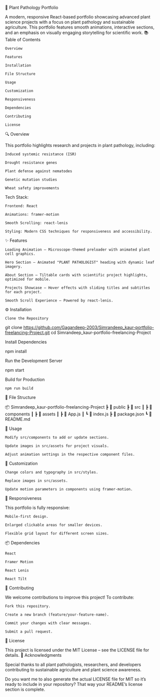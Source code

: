 🌱 Plant Pathology Portfolio

A modern, responsive React-based portfolio showcasing advanced plant science projects with a focus on plant pathology and sustainable agriculture.
This portfolio features smooth animations, interactive sections, and an emphasis on visually engaging storytelling for scientific work.
📚 Table of Contents

    Overview

    Features

    Installation

    File Structure

    Usage

    Customization

    Responsiveness

    Dependencies

    Contributing

    License

🔍 Overview

This portfolio highlights research and projects in plant pathology, including:

    Induced systemic resistance (ISR)

    Drought resistance genes

    Plant defense against nematodes

    Genetic mutation studies

    Wheat safety improvements

Tech Stack:

    Frontend: React

    Animations: framer-motion

    Smooth Scrolling: react-lenis

    Styling: Modern CSS techniques for responsiveness and accessibility.

✨ Features

    Loading Animation – Microscope-themed preloader with animated plant cell graphics.

    Hero Section – Animated "PLANT PATHOLOGIST" heading with dynamic leaf imagery.

    About Section – Tiltable cards with scientific project highlights, optimized for mobile.

    Projects Showcase – Hover effects with sliding titles and subtitles for each project.

    Smooth Scroll Experience – Powered by react-lenis.

⚙️ Installation

    Clone the Repository

git clone https://github.com/Gagandeep-2003/Simrandeep_kaur-portfolio-freelancing-Project.git
cd Simrandeep_kaur-portfolio-freelancing-Project

Install Dependencies

npm install

Run the Development Server

npm start

Build for Production

    npm run build

📂 File Structure

📦 Simrandeep_kaur-portfolio-freelancing-Project
 ┣ 📂 public
 ┣ 📂 src
 ┃ ┣ 📂 components
 ┃ ┣ 📂 assets
 ┃ ┣ 📜 App.js
 ┃ ┗ 📜 index.js
 ┣ 📜 package.json
 ┗ 📜 README.md

🚀 Usage

    Modify src/components to add or update sections.

    Update images in src/assets for project visuals.

    Adjust animation settings in the respective component files.

🎨 Customization

    Change colors and typography in src/styles.

    Replace images in src/assets.

    Update motion parameters in components using framer-motion.

📱 Responsiveness

This portfolio is fully responsive:

    Mobile-first design.

    Enlarged clickable areas for smaller devices.

    Flexible grid layout for different screen sizes.

📦 Dependencies

    React

    Framer Motion

    React Lenis

    React Tilt

🤝 Contributing

We welcome contributions to improve this project!
To contribute:

    Fork this repository.

    Create a new branch (feature/your-feature-name).

    Commit your changes with clear messages.

    Submit a pull request.

📜 License

This project is licensed under the MIT License – see the LICENSE file for details.
🌟 Acknowledgments

Special thanks to all plant pathologists, researchers, and developers contributing to sustainable agriculture and plant science awareness.

Do you want me to also generate the actual LICENSE file for MIT so it’s ready to include in your repository? That way your README’s license section is complete.

